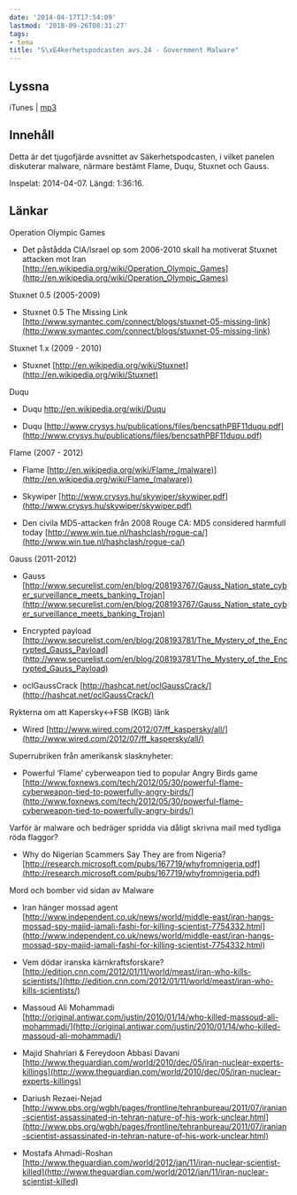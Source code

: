```yaml
---
date: '2014-04-17T17:54:09'
lastmod: '2018-09-26T08:31:27'
tags:
- tema
title: "S\xE4kerhetspodcasten avs.24 - Government Malware"
---
```

## Lyssna

iTunes \| [mp3](http://traffic.libsyn.com/sakerhetspodcasten/sakpv15_us_malware_-_v2_mixdown.mp3)

## Innehåll

Detta är det tjugofjärde avsnittet av Säkerhetspodcasten, i vilket panelen diskuterar
malware, närmare bestämt Flame, Duqu, Stuxnet och Gauss.

Inspelat: 2014-04-07. Längd: 1:36:16.

## Länkar

Operation Olympic Games

* Det påstådda CIA/Israel op som 2006-2010 skall ha motiverat Stuxnet attacken mot Iran [http://en.wikipedia.org/wiki/Operation_Olympic_Games](http://en.wikipedia.org/wiki/Operation_Olympic_Games)



Stuxnet 0.5 (2005-2009)

* Stuxnet 0.5 The Missing Link [http://www.symantec.com/connect/blogs/stuxnet-05-missing-link](http://www.symantec.com/connect/blogs/stuxnet-05-missing-link)



Stuxnet  1.x (2009 - 2010)

* Stuxnet [http://en.wikipedia.org/wiki/Stuxnet](http://en.wikipedia.org/wiki/Stuxnet)



Duqu

* Duqu http://en.wikipedia.org/wiki/Duqu

* Duqu [http://www.crysys.hu/publications/files/bencsathPBF11duqu.pdf](http://www.crysys.hu/publications/files/bencsathPBF11duqu.pdf)



Flame (2007 - 2012)

* Flame [http://en.wikipedia.org/wiki/Flame_(malware)](http://en.wikipedia.org/wiki/Flame_(malware))

* Skywiper [http://www.crysys.hu/skywiper/skywiper.pdf](http://www.crysys.hu/skywiper/skywiper.pdf)

* Den civila MD5-attacken från 2008 Rouge CA: MD5 considered harmfull today [http://www.win.tue.nl/hashclash/rogue-ca/](http://www.win.tue.nl/hashclash/rogue-ca/)



Gauss (2011-2012)

* Gauss [http://www.securelist.com/en/blog/208193767/Gauss_Nation_state_cyber_surveillance_meets_banking_Trojan](http://www.securelist.com/en/blog/208193767/Gauss_Nation_state_cyber_surveillance_meets_banking_Trojan)

* Encrypted payload [http://www.securelist.com/en/blog/208193781/The_Mystery_of_the_Encrypted_Gauss_Payload](http://www.securelist.com/en/blog/208193781/The_Mystery_of_the_Encrypted_Gauss_Payload)

* oclGaussCrack [http://hashcat.net/oclGaussCrack/](http://hashcat.net/oclGaussCrack/)



Rykterna om att Kapersky&lt;-&gt;FSB (KGB) länk

* Wired [http://www.wired.com/2012/07/ff_kaspersky/all/](http://www.wired.com/2012/07/ff_kaspersky/all/)



Superrubriken från amerikansk slasknyheter:

* Powerful ‘Flame’ cyberweapon tied to popular Angry Birds game [http://www.foxnews.com/tech/2012/05/30/powerful-flame-cyberweapon-tied-to-powerfully-angry-birds/](http://www.foxnews.com/tech/2012/05/30/powerful-flame-cyberweapon-tied-to-powerfully-angry-birds/)



Varför är malware och bedräger spridda via dåligt skrivna mail med tydliga röda flaggor?

* Why do Nigerian Scammers Say They are from Nigeria? [http://research.microsoft.com/pubs/167719/whyfromnigeria.pdf](http://research.microsoft.com/pubs/167719/whyfromnigeria.pdf)



Mord och bomber vid sidan av Malware

* Iran hänger mossad agent [http://www.independent.co.uk/news/world/middle-east/iran-hangs-mossad-spy-majid-jamali-fashi-for-killing-scientist-7754332.html](http://www.independent.co.uk/news/world/middle-east/iran-hangs-mossad-spy-majid-jamali-fashi-for-killing-scientist-7754332.html)

* Vem dödar iranska kärnkraftsforskare? [http://edition.cnn.com/2012/01/11/world/meast/iran-who-kills-scientists/](http://edition.cnn.com/2012/01/11/world/meast/iran-who-kills-scientists/)

* Massoud Ali Mohammadi [http://original.antiwar.com/justin/2010/01/14/who-killed-massoud-ali-mohammadi/](http://original.antiwar.com/justin/2010/01/14/who-killed-massoud-ali-mohammadi/)

* Majid Shahriari & Fereydoon Abbasi Davani [http://www.theguardian.com/world/2010/dec/05/iran-nuclear-experts-killings](http://www.theguardian.com/world/2010/dec/05/iran-nuclear-experts-killings)

* Dariush Rezaei-Nejad [http://www.pbs.org/wgbh/pages/frontline/tehranbureau/2011/07/iranian-scientist-assassinated-in-tehran-nature-of-his-work-unclear.html](http://www.pbs.org/wgbh/pages/frontline/tehranbureau/2011/07/iranian-scientist-assassinated-in-tehran-nature-of-his-work-unclear.html)

* Mostafa Ahmadi-Roshan [http://www.theguardian.com/world/2012/jan/11/iran-nuclear-scientist-killed](http://www.theguardian.com/world/2012/jan/11/iran-nuclear-scientist-killed)




